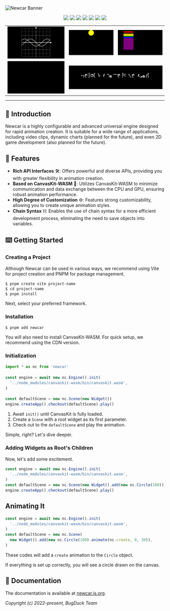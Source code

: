 <picture>
  <source media="(prefers-color-scheme: dark)" srcset="https://github.com/Bug-Duck/newcar/assets/73536163/0a17bf99-6ea5-483c-87f6-c9b284ad0030">
  <img alt="Newcar Banner" src="https://github.com/Bug-Duck/newcar/assets/73536163/02dc932c-b718-4f83-be2c-8e665760e2cd">
</picture>

<p align="center">
  <img src="https://img.shields.io/github/stars/Bug-Duck/newcar?color=yellowgreen&logo=github&style=flat-square" />
  <img src="https://img.shields.io/github/forks/Bug-Duck/newcar?logo=github&style=flat-square" />
  <img src="https://img.shields.io/github/license/Bug-Duck/newcar?color=skyblue&logo=github&style=flat-square" />
  <a href="https://twitter.com/bugduckteam"><img src="https://shields.io/badge/twitter-BugDuck_Team-blue?logo=twitter&style=flat-square" /></a>
  <a href="https://discord.gg/ANqgRc3C4b"><img src="https://shields.io/badge/discord-newcarjs-blue?logo=discord&style=flat-square" /></a>
  <a href="https://www.npmjs.com/package/newcar"><img src="https://img.shields.io/npm/dw/newcar.svg"/></a>
  <a href="https://www.npmjs.com/package/newcar"><img src="https://img.shields.io/npm/v/newcar.svg"/></a>
</p>

<table>
  <tr>
    <td>
      <img src="./assets/poster1.gif"/>
    </td>
    <td>
      <img src="./assets/poster2.gif"/>
    </td>
    <td>
      <img src="./assets/poster3.gif"/>
    </td>
  </tr>
  <tr>
    <td><img src="./assets/poster5.gif"></td>
    <td colspan="2"><img src="./assets/poster4.gif"/></td>
  </tr>
</table>

---

## 📔 Introduction

Newcar is a highly configurable and advanced universal engine designed for rapid animation creation. It is suitable for a wide range of applications, including video clips, dynamic charts (planned for the future), and even 2D game development (also planned for the future).

## 🌟 Features

- **Rich API Interfaces** 🛠️: Offers powerful and diverse APIs, providing you with greater flexibility in animation creation.
- **Based on CanvasKit-WASM** 🧬: Utilizes CanvasKit-WASM to minimize communication and data exchange between the CPU and GPU, ensuring robust animation performance.
- **High Degree of Customization** ⚙️: Features strong customizability, allowing you to create unique animation styles.
- **Chain Syntax** ⛓️: Enables the use of chain syntax for a more efficient development process, eliminating the need to save objects into variables.

## ⌨️ Getting Started

### Creating a Project

Although Newcar can be used in various ways, we recommend using Vite for project creation and PNPM for package management.

```shell
$ pnpm create vite project-name
$ cd project-name
$ pnpm install
```

Next, select your preferred framework.

### Installation

```shell
$ pnpm add newcar
```

You will also need to install CanvasKit-WASM. For quick setup, we recommend using the CDN version.

### Initialization

```typescript
import * as nc from 'newcar'

const engine = await new nc.Engine().init(
  '../node_modules/canvaskit-wasm/bin/canvaskit.wasm',
)

const defaultScene = new nc.Scene(new Widget())
engine.createApp().checkout(defaultScene).play()
```

1. Await `init()` until CanvasKit is fully loaded.
2. Create a `Scene` with a root widget as its first parameter.
3. Check out to the `defaultScene` and play the animation.

Simple, right? Let's dive deeper.

### Adding Widgets as Root's Children

Now, let's add some excitement.

```typescript
const engine = await new nc.Engine().init(
  '../node_modules/canvaskit-wasm/bin/canvaskit.wasm',
)
const defaultScene = new nc.Scene(new Widget().add(new nc.Circle(100)))
engine.createApp().checkout(defaultScene).play()
```

## Animating It

```typescript
const engine = await new nc.Engine().init(
  '../node_modules/canvaskit-wasm/bin/canvaskit.wasm',
)
const defaultScene = new nc.Scene(
  new Widget().add(new nc.Circle(100).animate(nc.create, 0, 30)),
)
```

These codes will add a `create` animation to the `Circle` object.

If everything is set up correctly, you will see a circle drawn on the canvas.

## 📖 Documentation

The documentation is available at [newcar.js.org](https://newcar.js.org).

_Copyright (c) 2022-present, BugDuck Team_
